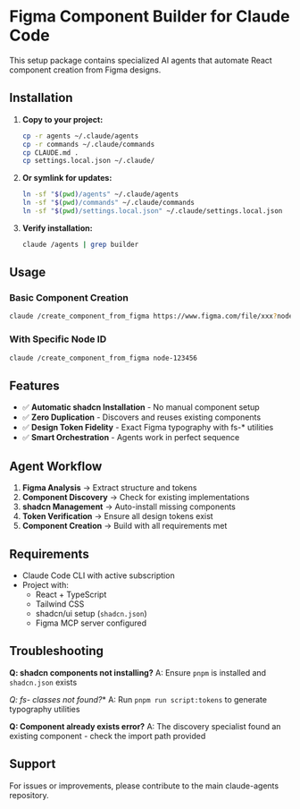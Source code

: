 # Figma Component Builder for Claude Code

This setup package contains specialized AI agents that automate React component creation from Figma designs.

## Installation

1. **Copy to your project:**
   ```bash
   cp -r agents ~/.claude/agents
   cp -r commands ~/.claude/commands
   cp CLAUDE.md .
   cp settings.local.json ~/.claude/
   ```

2. **Or symlink for updates:**
   ```bash
   ln -sf "$(pwd)/agents" ~/.claude/agents
   ln -sf "$(pwd)/commands" ~/.claude/commands
   ln -sf "$(pwd)/settings.local.json" ~/.claude/settings.local.json
   ```

3. **Verify installation:**
   ```bash
   claude /agents | grep builder
   ```

## Usage

### Basic Component Creation
```bash
claude /create_component_from_figma https://www.figma.com/file/xxx?node-id=123
```

### With Specific Node ID
```bash
claude /create_component_from_figma node-123456
```

## Features

- ✅ **Automatic shadcn Installation** - No manual component setup
- ✅ **Zero Duplication** - Discovers and reuses existing components
- ✅ **Design Token Fidelity** - Exact Figma typography with fs-* utilities
- ✅ **Smart Orchestration** - Agents work in perfect sequence

## Agent Workflow

1. **Figma Analysis** → Extract structure and tokens
2. **Component Discovery** → Check for existing implementations
3. **shadcn Management** → Auto-install missing components
4. **Token Verification** → Ensure all design tokens exist
5. **Component Creation** → Build with all requirements met

## Requirements

- Claude Code CLI with active subscription
- Project with:
  - React + TypeScript
  - Tailwind CSS
  - shadcn/ui setup (`shadcn.json`)
  - Figma MCP server configured

## Troubleshooting

**Q: shadcn components not installing?**
A: Ensure `pnpm` is installed and `shadcn.json` exists

**Q: fs-* classes not found?**
A: Run `pnpm run script:tokens` to generate typography utilities

**Q: Component already exists error?**
A: The discovery specialist found an existing component - check the import path provided

## Support

For issues or improvements, please contribute to the main claude-agents repository.
